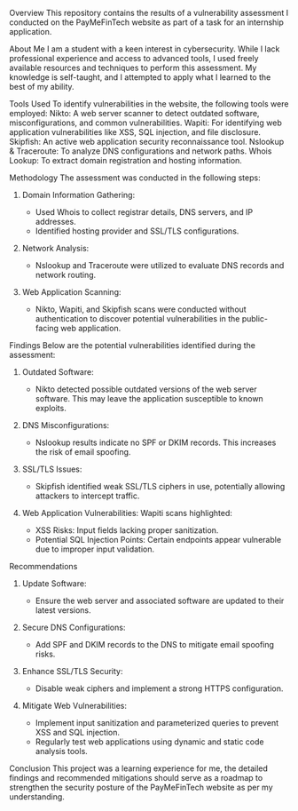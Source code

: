 Overview
This repository contains the results of a vulnerability assessment I conducted on the PayMeFinTech website as part of a task for an internship application.

About Me
I am a student with a keen interest in cybersecurity. While I lack professional experience and access to advanced tools, I used freely available resources and techniques to perform this assessment. My knowledge is self-taught, and I attempted to apply what I learned to the best of my ability.


Tools Used
To identify vulnerabilities in the website, the following tools were employed:
Nikto: A web server scanner to detect outdated software, misconfigurations, and common vulnerabilities.
Wapiti: For identifying web application vulnerabilities like XSS, SQL injection, and file disclosure.
Skipfish: An active web application security reconnaissance tool.
Nslookup & Traceroute: To analyze DNS configurations and network paths.
Whois Lookup: To extract domain registration and hosting information.


Methodology
The assessment was conducted in the following steps:

1. Domain Information Gathering:
   - Used Whois to collect registrar details, DNS servers, and IP addresses.
   - Identified hosting provider and SSL/TLS configurations.

2. Network Analysis:
   - Nslookup and Traceroute were utilized to evaluate DNS records and network routing.

3. Web Application Scanning:
   - Nikto, Wapiti, and Skipfish scans were conducted without authentication to discover potential vulnerabilities in the public-facing web application.


Findings
Below are the potential vulnerabilities identified during the assessment:

1. Outdated Software:
   - Nikto detected possible outdated versions of the web server software. This may leave the application susceptible to known exploits.

2. DNS Misconfigurations:
   - Nslookup results indicate no SPF or DKIM records. This increases the risk of email spoofing.

3. SSL/TLS Issues:
   - Skipfish identified weak SSL/TLS ciphers in use, potentially allowing attackers to intercept traffic.

4. Web Application Vulnerabilities:
   Wapiti scans highlighted:
     - XSS Risks: Input fields lacking proper sanitization.
     - Potential SQL Injection Points: Certain endpoints appear vulnerable due to improper input validation.


Recommendations
1. Update Software:
   - Ensure the web server and associated software are updated to their latest versions.

2. Secure DNS Configurations:
   - Add SPF and DKIM records to the DNS to mitigate email spoofing risks.

3. Enhance SSL/TLS Security:
   - Disable weak ciphers and implement a strong HTTPS configuration.

4. Mitigate Web Vulnerabilities:
   - Implement input sanitization and parameterized queries to prevent XSS and SQL injection.
   - Regularly test web applications using dynamic and static code analysis tools.



Conclusion
This project was a learning experience for me, the detailed findings and recommended mitigations should serve as a roadmap to strengthen the security posture of the PayMeFinTech website as per my understanding.

